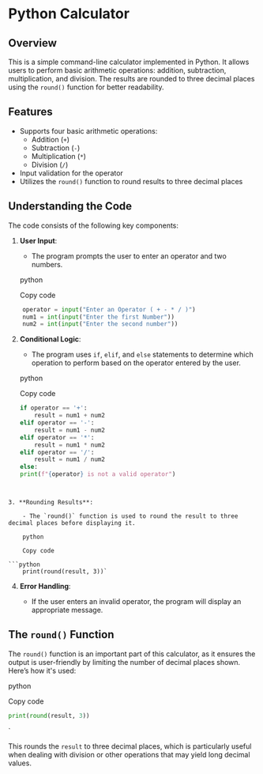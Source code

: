# Python Calculator

## Overview

This is a simple command-line calculator implemented in Python. It allows users to perform basic arithmetic operations: addition, subtraction, multiplication, and division. The results are rounded to three decimal places using the `round()` function for better readability.

## Features

- Supports four basic arithmetic operations:
    - Addition (`+`)
    - Subtraction (`-`)
    - Multiplication (`*`)
    - Division (`/`)
- Input validation for the operator
- Utilizes the `round()` function to round results to three decimal places

## Understanding the Code

The code consists of the following key components:

1. **User Input**:
    
    - The program prompts the user to enter an operator and two numbers.
    
    python
    
    Copy code
    
```python
	operator = input("Enter an Operator ( + - * / )")
	num1 = int(input("Enter the first Number"))
	num2 = int(input("Enter the second number"))
  ```
  
    
2. **Conditional Logic**:
    
    - The program uses `if`, `elif`, and `else` statements to determine which operation to perform based on the operator entered by the user.
    
    python
    
    Copy code
    
	```python
	if operator == '+':
	    result = num1 + num2
	elif operator == '-':
	    result = num1 - num2
	elif operator == '*':
	    result = num1 * num2
	elif operator == '/':
	    result = num1 / num2
	else:
    print(f"{operator} is not a valid operator")
```

    
3. **Rounding Results**:
    
    - The `round()` function is used to round the result to three decimal places before displaying it.
    
    python
    
    Copy code
    
```python
    print(round(result, 3))`
```
    
4. **Error Handling**:
    
    - If the user enters an invalid operator, the program will display an appropriate message.

## The `round()` Function

The `round()` function is an important part of this calculator, as it ensures the output is user-friendly by limiting the number of decimal places shown. Here’s how it's used:

python

Copy code

```python
print(round(result, 3))
```
`

This rounds the `result` to three decimal places, which is particularly useful when dealing with division or other operations that may yield long decimal values.